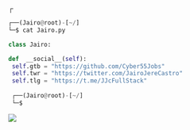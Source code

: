┌<!-- <p align=center><img width=90% src="banner.gif"></img></p> -->



```python
┌──(Jairo@root)-[~/]
└─$ cat Jairo.py

class Jairo:

def  __social__(self):
 self.gtb = "https://github.com/Cyber55Jobs"
 self.twr = "https://twitter.com/JairoJereCastro" 
 self.tlg = "https://t.me/JJcFullStack"
  
 ┌──(Jairo@root)-[~/]
 └─$
```


 



















![](https://raw.githubusercontent.com/Sutil/Sutil/2b2fad3bf54522bb30c8c170591fc68ff51b69e6/github-contribution-grid-snake2.svg)


